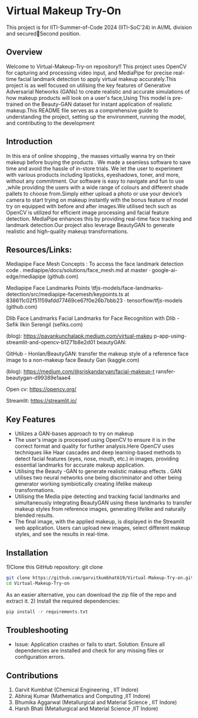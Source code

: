 # Virtual Makeup Try-On

This project is for  IITI-Summer-of-Code 2024 (IITI-SoC'24) in AI/ML division and secured🥈Second position.


## Overview
Welcome to Virtual-Makeup-Try-on  repository!! This project uses  OpenCV for capturing and processing video input, and MediaPipe for precise real-time facial landmark detection to apply virtual makeup accurately.This project is as well focused on utilising the key features of Generative Adversarial Networks (GANs) to create realistic and accurate simulations of how makeup products will look on a user's face,Using This model is pre-trained on the Beauty-GAN dataset for instant application of realistic makeup.This README file serves as a comprehensive guide to understanding the project, setting up the environment, running the model, and contributing to the development
## Introduction
In this era of online shopping , the masses virtually wanna try on their makeup before buying the products . We made a seamless software to save time and avoid the hassle of in-store trials. We let the user to experiment with various products including lipsticks, eyeshadows, toner, and more, without any commitment. Our software is easy to navigate and fun to use ,while providing the users with a wide range of colours and different shade pallets to choose from.Simply either  upload a photo or use your device’s camera to start trying on makeup instantly with the bonus feature of model try on equipped with before and after images.We utilised tech such as OpenCV is utilized for efficient image processing and facial feature detection. MediaPipe enhances this by providing real-time face tracking and landmark detection.Our project also leverage BeautyGAN to generate realistic and high-quality makeup transformations.

## Resources/Links:
Mediapipe Face Mesh Concepts : To access the face landmark detection code .
mediapipe/docs/solutions/face_mesh.md at master · google-ai-edge/mediapipe (github.com) 

Mediapipe Face Landmarks Points 
\tfjs-models/face-landmarks-detection/src/mediapipe-facemesh/keypoints.ts at 838611c02f51159afdd77469ce67f0e26b7bbb23 · tensorflow/tfjs-models (github.com) 

Dlib Face Landmarks 
Facial Landmarks for Face Recognition with Dlib - Sefik Ilkin Serengil (sefiks.com) 

(blog): 
https://pavankunchalapk.medium.com/virtual-makeu p-app-using-streamlit-and-opencv-b1271b8e2d01 
beautyGAN: 

GitHub - Honlan/BeautyGAN: transfer the makeup style of a reference face image to a non-makeup face 
Beauty Gan (kaggle.com) 

(blog): 
https://medium.com/@sriskandaryan/facial-makeup-t ransfer-beautygan-d99389e1aae4 

Open cv:
https://opencv.org/

Streamlit:
https://streamlit.io/
## Key Features
* Utilizes a GAN-bases approach to try on makeup
* The user's image is processed using OpenCV to ensure it is in the correct format and quality for further analysis.Here OpenCV uses techniques like Haar cascades and deep learning-based methods to detect facial features (eyes, nose, mouth, etc.) in images, providing essential landmarks for accurate makeup application.
* Utilising the Beauty -GAN  to generate realistic makeup effects . GAN utilises two neural networks one being discriminator and other being generator working symbiotically creating lifelike makeup transformations.
* Utilising the Media pipe detecting and tracking facial landmarks and simultaneously integrating BeautyGAN using these landmarks to transfer makeup styles from reference images, generating lifelike and naturally blended results.
* The final image, with the applied makeup, is displayed in the Streamlit web application. Users can upload new images, select different makeup styles, and see the results in real-time.


## Installation

1)Clone this GitHub repository: git clone
```bash
git clone https://github.com/garvitkumbhat619/Virtual-Makeup-Try-on.git
cd Virtual-Makeup-Try-on

```
As an easier alternative, you can download the zip file of the repo and extract it. 
2) Install the required dependencies:
```bash
pip install -r requirements.txt
```


## Troubleshooting
* Issue: Application crashes or fails to start. Solution: Ensure all dependencies are installed and check for any missing files or configuration errors.

## Contributions 
1. Garvit Kumbhat (Chemical Engineering , IIT Indore)
2. Abhiraj Kumar (Mathematics and Computing ,IIT Indore)
3. Bhumika Aggarwal (Metallurgical and Material Science , IIT Indore)
4. Harsh Bhati (Metallurgical and Material Science ,IIT Indore)
